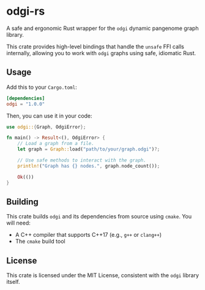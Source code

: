 # odgi-rs

A safe and ergonomic Rust wrapper for the `odgi` dynamic pangenome graph library.

This crate provides high-level bindings that handle the `unsafe` FFI calls internally, allowing you to work with `odgi` graphs using safe, idiomatic Rust.

## Usage

Add this to your `Cargo.toml`:

```toml
[dependencies]
odgi = "1.0.0"
```

Then, you can use it in your code:

```rust
use odgi::{Graph, OdgiError};

fn main() -> Result<(), OdgiError> {
    // Load a graph from a file.
    let graph = Graph::load("path/to/your/graph.odgi")?;

    // Use safe methods to interact with the graph.
    println!("Graph has {} nodes.", graph.node_count());

    Ok(())
}
```

## Building

This crate builds `odgi` and its dependencies from source using `cmake`. You will need:
- A C++ compiler that supports C++17 (e.g., `g++` or `clang++`)
- The `cmake` build tool

## License

This crate is licensed under the MIT License, consistent with the `odgi` library itself.
